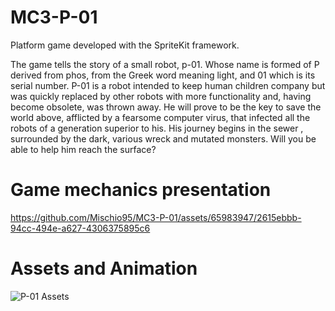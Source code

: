 # MC3-P-01

Platform game developed with the SpriteKit framework.

The game tells the story of a small robot, p-01. Whose name is formed of P derived from phos, from the Greek word meaning light, and 01 which is its serial number. P-01 is a robot intended to keep human children company but was quickly replaced by other robots with more functionality and, having become obsolete, was thrown away.
He will prove to be the key to save the world above, afflicted by a fearsome computer virus, that infected all the robots of a generation superior to his.
His journey begins in the sewer , surrounded by the dark, various wreck and mutated monsters.
Will you be able to help him reach the surface?


# Game mechanics presentation

https://github.com/Mischio95/MC3-P-01/assets/65983947/2615ebbb-94cc-494e-a627-4306375895c6

# Assets and Animation

![P-01 Assets](https://github.com/Mischio95/MC3-P-01/assets/65983947/735acc5d-3872-4e61-af37-336cebc28ca3)
